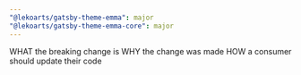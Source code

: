 ```yaml
---
"@lekoarts/gatsby-theme-emma": major
"@lekoarts/gatsby-theme-emma-core": major
---
```


WHAT the breaking change is
WHY the change was made
HOW a consumer should update their code
